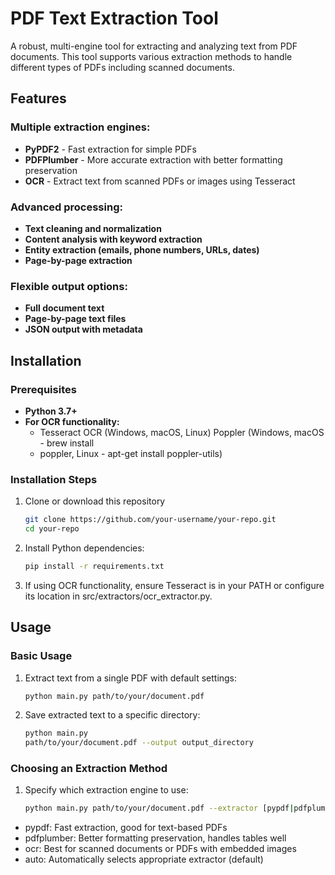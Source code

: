 # PDF Text Extraction Tool
 A robust, multi-engine tool for extracting and analyzing text from PDF documents. This tool supports various extraction methods to handle different types of PDFs including scanned documents.

## Features 
### Multiple extraction engines:

- **PyPDF2** - Fast extraction for simple PDFs 
- **PDFPlumber** - More accurate extraction with better formatting preservation 
- **OCR** - Extract text from scanned PDFs or images using Tesseract 
### Advanced processing:

- **Text cleaning and normalization** 
- **Content analysis with keyword extraction** 
- **Entity extraction (emails, phone numbers, URLs, dates)** 
- **Page-by-page extraction**

### Flexible output options:

- **Full document text** 
- **Page-by-page text files** 
- **JSON output with metadata**

## Installation 
### Prerequisites 
- **Python 3.7+**
- **For OCR functionality:** 
  - Tesseract OCR (Windows, macOS, Linux) Poppler (Windows, macOS - brew install 
  - poppler, Linux - apt-get install poppler-utils)

### Installation Steps 
1. Clone or download this repository 
   ```sh
   git clone https://github.com/your-username/your-repo.git
   cd your-repo
2. Install Python dependencies: 
   ```sh 
   pip install -r requirements.txt 
3. If using OCR functionality, ensure Tesseract is in your PATH or configure its location in src/extractors/ocr_extractor.py.

## Usage 
### Basic Usage

1. Extract text from a single PDF with default settings: 
   ```sh
   python main.py path/to/your/document.pdf

2. Save extracted text to a specific directory: 
   ```sh 
   python main.py 
   path/to/your/document.pdf --output output_directory

### Choosing an Extraction Method 
1. Specify which extraction engine to use: 
   ```sh
   python main.py path/to/your/document.pdf --extractor [pypdf|pdfplumber|ocr|auto]

- pypdf: Fast extraction, good for text-based PDFs 
- pdfplumber: Better formatting preservation, handles tables well 
- ocr: Best for scanned documents or PDFs with embedded images 
- auto: Automatically selects appropriate extractor (default)



